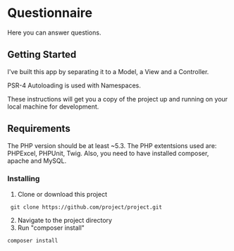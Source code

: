 # Questionnaire

Here you can answer questions.

## Getting Started

I've built this app by separating it to a Model, a View and a Controller.

PSR-4 Autoloading is used with Namespaces. 

These instructions will get you a copy of the project up and running on your local machine for development.

## Requirements

The PHP version should be at least ~5.3.
The PHP extentsions used are: PHPExcel, PHPUnit, Twig.
Also, you need to have installed composer, apache and MySQL.

### Installing

1. Clone or download this project

```
 git clone https://github.com/project/project.git
```
2. Navigate to the project directory
3. Run "composer install"

```
composer install
```
